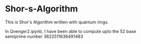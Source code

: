 # Shor-s-Algorithm
This is Shor's Algorithm written with quantum rings. 


In Qvenger2.ipynb, I have been able to compute upto the 52 base semiprime number 3622511636491483
